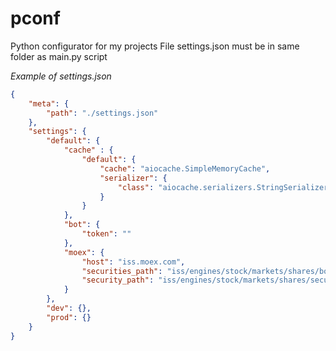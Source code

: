 # pconf
Python configurator for my projects
File settings.json must be in same folder as main.py script

*Example of settings.json*
```json
{
	"meta": {
		"path": "./settings.json"
	},
	"settings": {
		"default": {
			"cache" : {
				"default": {
					"cache": "aiocache.SimpleMemoryCache",
					"serializer": {
						"class": "aiocache.serializers.StringSerializer"
					}
				}
			},
			"bot": {
				"token": ""
			},
			"moex": {
				"host": "iss.moex.com",
				"securities_path": "iss/engines/stock/markets/shares/boards/{board}/securities.json?iss.meta=off&iss.only=securities",
				"security_path": "iss/engines/stock/markets/shares/securities/{ticker}.json?iss.meta=off&iss.only=securities"
			}
		},
		"dev": {},
		"prod": {}
	}
}
```
